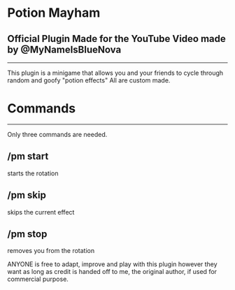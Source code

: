 # Potion Mayham
## Official Plugin Made for the YouTube Video made by @MyNameIsBlueNova
---
This plugin is a minigame that allows you and your friends to cycle through random and goofy "potion effects" All are custom made.

# Commands
---
Only three commands are needed.

## /pm start
starts the rotation

## /pm skip
skips the current effect

## /pm stop
removes you from the rotation

ANYONE is free to adapt, improve and play with this plugin however they want as long as credit is handed off to me, the original author, if used for commercial purpose.
